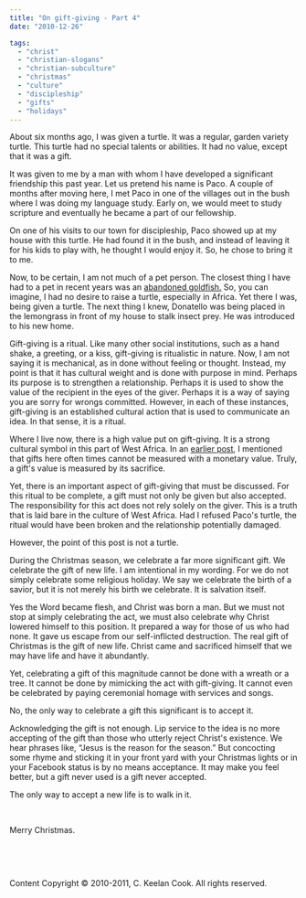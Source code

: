 ```yaml
---
title: "On gift-giving - Part 4"
date: "2010-12-26"

tags: 
  - "christ"
  - "christian-slogans"
  - "christian-subculture"
  - "christmas"
  - "culture"
  - "discipleship"
  - "gifts"
  - "holidays"
---
```


About six months ago, I was given a turtle. It was a regular, garden variety turtle. This turtle had no special talents or abilities. It had no value, except that it was a gift.

It was given to me by a man with whom I have developed a significant friendship this past year. Let us pretend his name is Paco. A couple of months after moving here, I met Paco in one of the villages out in the bush where I was doing my language study. Early on, we would meet to study scripture and eventually he became a part of our fellowship.

On one of his visits to our town for discipleship, Paco showed up at my house with this turtle. He had found it in the bush, and instead of leaving it for his kids to play with, he thought I would enjoy it. So, he chose to bring it to me.

Now, to be certain, I am not much of a pet person. The closest thing I have had to a pet in recent years was an [abandoned goldfish.](http://blog.keelancook.com/2010/12/off-topic-the-fishbowl-effect/ "Off Topic: The Fishbowl Effect") So, you can imagine, I had no desire to raise a turtle, especially in Africa. Yet there I was, being given a turtle. The next thing I knew, Donatello was being placed in the lemongrass in front of my house to stalk insect prey. He was introduced to his new home.

Gift-giving is a ritual. Like many other social institutions, such as a hand shake, a greeting, or a kiss, gift-giving is ritualistic in nature. Now, I am not saying it is mechanical, as in done without feeling or thought. Instead, my point is that it has cultural weight and is done with purpose in mind. Perhaps its purpose is to strengthen a relationship. Perhaps it is used to show the value of the recipient in the eyes of the giver. Perhaps it is a way of saying you are sorry for wrongs committed. However, in each of these instances, gift-giving is an established cultural action that is used to communicate an idea. In that sense, it is a ritual.

Where I live now, there is a high value put on gift-giving. It is a strong cultural symbol in this part of West Africa. In an [earlier post](http://blog.keelancook.com/2010/12/on-gift-giving-part-2/ "On gift-giving – Part 2"), I mentioned that gifts here often times cannot be measured with a monetary value. Truly, a gift's value is measured by its sacrifice.

Yet, there is an important aspect of gift-giving that must be discussed. For this ritual to be complete, a gift must not only be given but also accepted. The responsibility for this act does not rely solely on the giver. This is a truth that is laid bare in the culture of West Africa. Had I refused Paco's turtle, the ritual would have been broken and the relationship potentially damaged.

However, the point of this post is not a turtle.

During the Christmas season, we celebrate a far more significant gift. We celebrate the gift of new life. I am intentional in my wording. For we do not simply celebrate some religious holiday. We say we celebrate the birth of a savior, but it is not merely his birth we celebrate. It is salvation itself.

Yes the Word became flesh, and Christ was born a man. But we must not stop at simply celebrating the act, we must also celebrate why Christ lowered himself to this position. It prepared a way for those of us who had none. It gave us escape from our self-inflicted destruction. The real gift of Christmas is the gift of new life. Christ came and sacrificed himself that we may have life and have it abundantly.

Yet, celebrating a gift of this magnitude cannot be done with a wreath or a tree. It cannot be done by mimicking the act with gift-giving. It cannot even be celebrated by paying ceremonial homage with services and songs.

No, the only way to celebrate a gift this significant is to accept it.

Acknowledging the gift is not enough. Lip service to the idea is no more accepting of the gift than those who utterly reject Christ's existence. We hear phrases like, “Jesus is the reason for the season.” But concocting some rhyme and sticking it in your front yard with your Christmas lights or in your Facebook status is by no means acceptance. It may make you feel better, but a gift never used is a gift never accepted.

The only way to accept a new life is to walk in it.

 

Merry Christmas.

 

 

Content Copyright © 2010-2011, C. Keelan Cook. All rights reserved.
